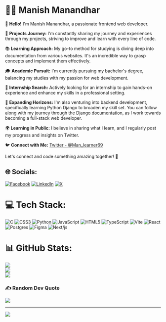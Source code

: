 # 👨‍💻 Manish Manandhar

🎨 **Hello!** I'm Manish Manandhar, a passionate frontend web developer.

🚀 **Projects Journey:** I'm constantly sharing my journey and experiences through my projects, striving to improve and learn with every line of code.

📚 **Learning Approach:** My go-to method for studying is diving deep into documentation from various websites. It's an incredible way to grasp concepts and implement them effectively.

🎓 **Academic Pursuit:** I'm currently pursuing my bachelor's degree, balancing my studies with my passion for web development.

💼 **Internship Search:** Actively looking for an internship to gain hands-on experience and enhance my skills in a professional setting.

🔧 **Expanding Horizons:** I'm also venturing into backend development, specifically learning Python Django to broaden my skill set. You can follow along with my journey through the [Django documentation](https://docs.djangoproject.com/en/5.1/), as I work towards becoming a full-stack web developer.

🌍 **Learning in Public:** I believe in sharing what I learn, and I regularly post my progress and insights on Twitter.

🐦 **Connect with Me:** [Twitter - @Man_learner69](https://x.com/Man_learner69)

Let's connect and code something amazing together! 🚀<br>



## 🌐 Socials:
[![Facebook](https://img.shields.io/badge/Facebook-%231877F2.svg?logo=Facebook&logoColor=white)](https://facebook.com/https://www.facebook.com/ani.manandhar.1/) [![LinkedIn](https://img.shields.io/badge/LinkedIn-%230077B5.svg?logo=linkedin&logoColor=white)](https://linkedin.com/in/https://www.instagram.com/manandharani/) [![X](https://img.shields.io/badge/X-black.svg?logo=X&logoColor=white)](https://x.com/https://x.com/Man_learner69) 

# 💻 Tech Stack:
![C](https://img.shields.io/badge/c-%2300599C.svg?style=for-the-badge&logo=c&logoColor=white) ![CSS3](https://img.shields.io/badge/css3-%231572B6.svg?style=for-the-badge&logo=css3&logoColor=white) ![Python](https://img.shields.io/badge/python-3670A0?style=for-the-badge&logo=python&logoColor=ffdd54) ![JavaScript](https://img.shields.io/badge/javascript-%23323330.svg?style=for-the-badge&logo=javascript&logoColor=%23F7DF1E) ![HTML5](https://img.shields.io/badge/html5-%23E34F26.svg?style=for-the-badge&logo=html5&logoColor=white) ![TypeScript](https://img.shields.io/badge/typescript-%23007ACC.svg?style=for-the-badge&logo=typescript&logoColor=white) ![Vite](https://img.shields.io/badge/vite-%23646CFF.svg?style=for-the-badge&logo=vite&logoColor=white) ![React](https://img.shields.io/badge/react-%2320232a.svg?style=for-the-badge&logo=react&logoColor=%2361DAFB) ![Postgres](https://img.shields.io/badge/postgres-%23316192.svg?style=for-the-badge&logo=postgresql&logoColor=white) ![Figma](https://img.shields.io/badge/figma-%23F24E1E.svg?style=for-the-badge&logo=figma&logoColor=white) ![Next/js](https://img.shields.io/badge/chakra-%234ED1C5.svg?style=for-the-badge&logo=chakraui&logoColor=white)
# 📊 GitHub Stats:
![](https://github-readme-stats.vercel.app/api?username=Codeer-man&theme=dark&hide_border=false&include_all_commits=false&count_private=false)<br/>
![](https://github-readme-streak-stats.herokuapp.com/?user=Codeer-man&theme=dark&hide_border=false)<br/>
![](https://github-readme-stats.vercel.app/api/top-langs/?username=Codeer-man&theme=dark&hide_border=false&include_all_commits=false&count_private=false&layout=compact)

### ✍️ Random Dev Quote
![](https://quotes-github-readme.vercel.app/api?type=horizontal&theme=radical)

---
[![](https://visitcount.itsvg.in/api?id=Codeer-man&icon=0&color=0)](https://visitcount.itsvg.in)

<!-- Proudly created with GPRM ( https://gprm.itsvg.in ) -->
